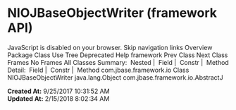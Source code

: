 # NIOJBaseObjectWriter (framework   API)

JavaScript is disabled on your browser. Skip navigation links Overview Package Class Use Tree Deprecated Help framework Prev Class Next Class Frames No Frames All Classes Summary:  Nested |  Field |  Constr |  Method Detail:  Field |  Constr |  Method com.jbase.framework.io Class NIOJBaseObjectWriter java.lang.Object com.jbase.framework.io.AbstractJ  

**Created At:** 9/25/2017 10:31:52 AM  
**Updated At:** 2/15/2018 8:02:34 AM  

